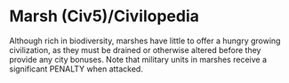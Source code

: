 # Marsh (Civ5)/Civilopedia

Although rich in biodiversity, marshes have little to offer a hungry growing civilization, as they must be drained or otherwise altered before they provide any city bonuses. Note that military units in marshes receive a significant PENALTY when attacked.